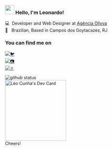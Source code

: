 
### <img src="https://media.giphy.com/media/hvRJCLFzcasrR4ia7z/giphy.gif" width="30px"> Hello, I'm Leonardo!

💻 &nbsp;Developer and Web Designer at [Agência Ollyva](https://ollyva.com.br) <br>
🏡 &nbsp; Brazilian, Based in Campos dos Goytacazes, RJ

### You can find me on

[![🐦](https://img.shields.io/badge/Twitter-282A36?style=for-the-badge&logo=twitter&logoColor=white)](https://twitter.com/leocunhadev) &nbsp; <br>
[![📷](https://img.shields.io/badge/Instagram-282A36?style=for-the-badge&logo=instagram&logoColor=white)](https://instagram.com/leocunhadev) <br>
[![⚛️](https://img.shields.io/badge/Website-282A36?style=for-the-badge&logo=github&logoColor=white)](https://leocunha.dev) <br>

![github status](https://github-readme-stats.vercel.app/api?username=leocunhadev&show_icons=true&include_all_commits=true&theme=react&hide_border=false) <br>
<a href="https://app.daily.dev/leo_cunha_br"><img src="https://api.daily.dev/devcards/31a8bc4e33f442c7a538bed93a9745ff.png?r=73y" width="200" alt="Léo Cunha's Dev Card"/></a><br>
Cheers!
